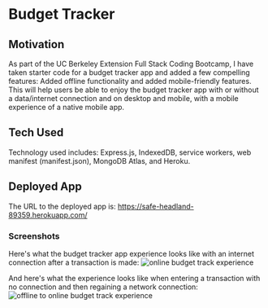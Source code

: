 # Budget Tracker

## Motivation
As part of the UC Berkeley Extension Full Stack Coding Bootcamp, I have taken starter code for a budget tracker app and added a few compelling features: Added offline functionality and added mobile-friendly features. This will help users be able to enjoy the budget tracker app with or without a data/internet connection and on desktop and mobile, with a mobile experience of a native mobile app.

## Tech Used
Technology used includes: Express.js, IndexedDB, service workers, web manifest (manifest.json), MongoDB Atlas, and Heroku. 

## Deployed App
The URL to the deployed app is: https://safe-headland-89359.herokuapp.com/

### Screenshots
Here's what the budget tracker app experience looks like with an internet connection after a transaction is made:
![online budget track experience](https://user-images.githubusercontent.com/79061264/128605371-d35ad4b0-5714-44a4-8143-5053bb790584.png)

And here's what the experience looks like when entering a transaction with no connection and then regaining a network connection: 
![offline to online budget track experience](https://user-images.githubusercontent.com/79061264/128605376-f992ef29-bb0e-49f2-ac08-6b8ed0b91c48.png)

